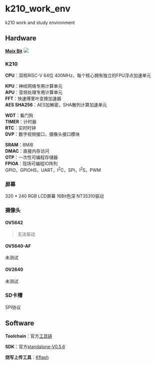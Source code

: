 # k210_work_env
k210 work and study environment

## Hardware
[**Maix Bit**](https://wiki.sipeed.com/soft/maixpy/zh/develop_kit_board/maix_bit.html)
![](https://wiki.sipeed.com/soft/maixpy/assets/hardware/maix_bit/maix_bit.png)

### K210
**CPU**：双核RISC-V 64位 400MHz，每个核心拥有独立的FPU浮点加速单元

**KPU**：神经网络专用计算单元  
**APU**：音频处理专用计算单元  
**FFT**：快速傅里叶变换加速器  
**AES SHA256**：AES加解密，SHA散列计算加速单元  

**WDT**：看门狗  
**TIMER**：计时器  
**RTC**：实时时钟  
**DVP**：数字视频接口，摄像头接口模块  

**SRAM**：8MiB  
**DMAC**：直接内存访问  
**OTP**：一次性可编程存储器  
**FPIOA**：现场可编程IO阵列  
GPIO，GPIOHS，UART，I<sup>2</sup>C，SPI，I<sup>2</sup>S，PWM

### 屏幕
320 * 240 RGB LCD屏幕
16Bit色深
NT35310驱动

### 摄像头
#### OV5642
> 无法驱动

#### OV5640-AF
未测试

#### OV2640
未测试

### SD卡槽  
SPI协议

##

## Software

**Toolchain**：官方[工具链](https://github.com/kendryte/kendryte-gnu-toolchain)

**SDK**：官方[standalone-V0.5.6](https://github.com/kendryte/kendryte-standalone-sdk/releases/tag/V0.5.6)

**烧写上传工具**：[Kflash](https://github.com/kendryte/kflash.py)